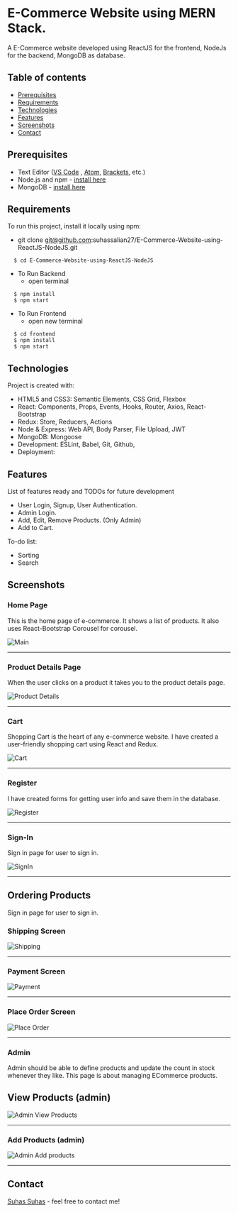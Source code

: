 #  E-Commerce Website using MERN Stack.
A E-Commerce website developed using ReactJS for the frontend, NodeJs for the backend, MongoDB as database.


## Table of contents
* [Prerequisites](#prerequisites)
* [Requirements](#requirements)
* [Technologies](#technologies)
* [Features](#features)
* [Screenshots](#screenshots)
* [Contact](#contact)


## Prerequisites
- Text Editor ([VS Code](https://code.visualstudio.com/download) , [Atom](https://atom.io/), [Brackets](http://brackets.io/), etc.)
- Node.js and npm - [install here](https://www.npmjs.com/get-npm)
- MongoDB - [install here](https://docs.mongodb.com/manual/installation/)


## Requirements
To run this project, install it locally using npm:

- git clone git@github.com:suhassalian27/E-Commerce-Website-using-ReactJS-NodeJS.git
```
  $ cd E-Commerce-Website-using-ReactJS-NodeJS
```
- To Run Backend
  - open terminal 
```
  $ npm install
  $ npm start
```
- To Run Frontend
  - open new terminal
```
  $ cd frontend
  $ npm install
  $ npm start
```

## Technologies
Project is created with:
* HTML5 and CSS3: Semantic Elements, CSS Grid, Flexbox
* React: Components, Props, Events, Hooks, Router, Axios, React-Bootstrap
* Redux: Store, Reducers, Actions
* Node & Express: Web API, Body Parser, File Upload, JWT
* MongoDB: Mongoose
* Development: ESLint, Babel, Git, Github,
* Deployment: 

## Features
List of features ready and TODOs for future development
* User Login, Signup, User Authentication.
* Admin Login.
* Add, Edit, Remove Products. (Only Admin)
* Add to Cart.

To-do list:
* Sorting
* Search

## Screenshots

### Home Page
This is the home page of e-commerce. It shows a list of products. It also uses React-Bootstrap Corousel for corousel.

![Main](Screenshots/main.png)

________________________________________________________

### Product Details Page
When the user clicks on a product it takes you to the product details page.

![Product Details](Screenshots/product-details.png)
________________________________________________________

### Cart
Shopping Cart is the heart of any e-commerce website. I have created a user-friendly shopping cart using React and Redux.

![Cart](Screenshots/cart.png)
________________________________________________________

### Register
I have created forms for getting user info and save them in the database.

![Register](Screenshots/register.png)
________________________________________________________

### Sign-In
Sign in page for user to sign in.

![SignIn](Screenshots/signin.png)
________________________________________________________

## Ordering Products

Sign in page for user to sign in.

### Shipping Screen
![Shipping](Screenshots/shipping.png)
________________________________________________________
### Payment Screen
![Payment](Screenshots/payment.png)
________________________________________________________
### Place Order Screen
![Place Order](Screenshots/placeorder.png)
________________________________________________________

### Admin 
Admin should be able to define products and update the count in stock whenever they like. This page is about managing ECommerce products.

## View Products (admin)

![Admin View Products](Screenshots/admin-products.png)
________________________________________________________

### Add Products (admin)

![Admin Add products](Screenshots/add-product.png)
________________________________________________________


## Contact
[Suhas Suhas](https://www.suhassalian.netlify.com/) - feel free to contact me!
